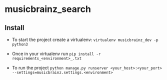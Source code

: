# musicbrainz_search

## Install

- To start the project create a virtualenv: `virtualenv musicbrainz_dev -p python3`

- Once in your virtualenv run `pip install -r requirements_<environment>_.txt`

- To run the project `python manage.py runserver <your_host>:<your_port> --settings=musicbrainz.settings.<environment>`
